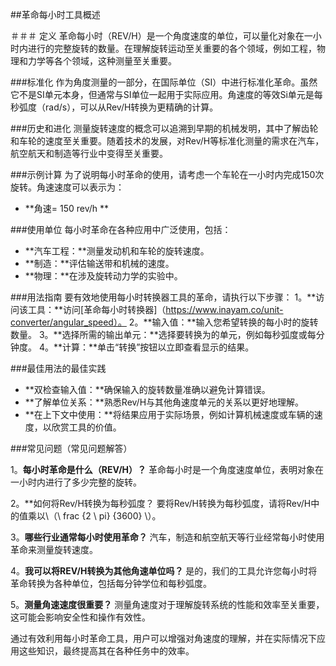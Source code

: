 ##革命每小时工具概述

＃＃＃ 定义
革命每小时（REV/H）是一个角度速度的单位，可以量化对象在一小时内进行的完整旋转的数量。在理解旋转运动至关重要的各个领域，例如工程，物理和力学等各个领域，这种测量至关重要。

###标准化
作为角度测量的一部分，在国际单位（SI）中进行标准化革命。虽然它不是SI单元本身，但通常与SI单位一起用于实际应用。角速度的等效Si单元是每秒弧度（rad/s），可以从Rev/H转换为更精确的计算。

###历史和进化
测量旋转速度的概念可以追溯到早期的机械发明，其中了解齿轮和车轮的速度至关重要。随着技术的发展，对Rev/H等标准化测量的需求在汽车，航空航天和制造等行业中变得至关重要。

###示例计算
为了说明每小时革命的使用，请考虑一个车轮在一小时内完成150次旋转。角速速度可以表示为：
-  **角速= 150 rev/h **

###使用单位
每小时革命在各种应用中广泛使用，包括：
-  **汽车工程：**测量发动机和车轮的旋转速度。
-  **制造：**评估输送带和机械的速度。
-  **物理：**在涉及旋转动力学的实验中。

###用法指南
要有效地使用每小时转换器工具的革命，请执行以下步骤：
1。**访问该工具：**访问[革命每小时转换器]（https://www.inayam.co/unit-converter/angular_speed）。
2。**输入值：**输入您希望转换的每小时的旋转数量。
3。**选择所需的输出单元：**选择要转换为的单元，例如每秒弧度或每分钟度。
4。**计算：**单击“转换”按钮以立即查看显示的结果。

###最佳用法的最佳实践
-  **双检查输入值：**确保输入的旋转数量准确以避免计算错误。
-  **了解单位关系：**熟悉Rev/H与其他角速度单元的关系以更好地理解。
-  **在上下文中使用：**将结果应用于实际场景，例如计算机械速度或车辆的速度，以欣赏工具的价值。

###常见问题（常见问题解答）

1。**每小时革命是什么（REV/H）？**
革命每小时是一个角度速度单位，表明对象在一小时内进行了多少完整的旋转。

2。**如何将Rev/H转换为每秒弧度？
要将Rev/H转换为每秒弧度，请将Rev/H中的值乘以\（\ frac {2 \ pi} {3600} \）。

3。**哪些行业通常每小时使用革命？**
汽车，制造和航空航天等行业经常每小时使用革命来测量旋转速度。

4。**我可以将REV/H转换为其他角速单位吗？**
是的，我们的工具允许您每小时将革命转换为各种单位，包括每分钟学位和每秒弧度。

5。**测量角速速度很重要？**
测量角速度对于理解旋转系统的性能和效率至关重要，这可能会影响安全性和操作有效性。

通过有效利用每小时革命工具，用户可以增强对角速度的理解，并在实际情况下应用这些知识，最终提高其在各种任务中的效率。